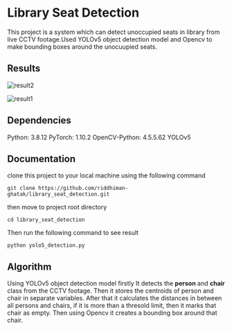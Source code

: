 # Library Seat Detection

This project is a system which can detect unoccupied seats in library from live CCTV footage.Used YOLOv5 object detection model and Opencv to make bounding boxes around the unocuupied seats.

## Results
![result2](https://github.com/riddhiman-ghatak/library_seat_detection/assets/109431506/baa22b92-0a8a-41d6-a88e-2b0ec50b60c0)

![result1](https://github.com/riddhiman-ghatak/library_seat_detection/assets/109431506/ffe5a0ff-b8b9-4ea1-b6c2-4785d93539d2)


## Dependencies
Python: 3.8.12
PyTorch: 1.10.2
OpenCV-Python:  4.5.5.62
YOLOv5




## Documentation

clone this project to your local machine using the following command

```shell
git clone https://github.com/riddhiman-ghatak/library_seat_detection.git
```
then move to project root directory

```shell
cd library_seat_detection
```

Then run the following command to see result

```shell
python yolo5_detection.py
```

## Algorithm

Using YOLOv5 object detection model firstly It detects the **person** and **chair** class from the CCTV footage. 
Then it stores the centroids of person and chair in separate variables.
After that it calculates the distances in between all persons and chairs, if it is more than a thresold limit, then it marks that chair as empty.
Then using Opencv it creates a bounding box around that chair. 






